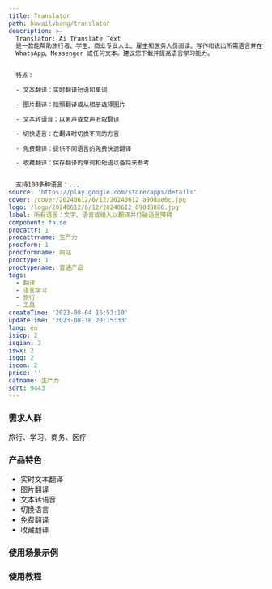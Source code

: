 ```yaml
---
title: Translator
path: huwailvhang/translator
description: >-
  Translator: Ai Translate Text
  是一款能帮助旅行者、学生、商业专业人士、雇主和医务人员阅读、写作和说出所需语言并在世界各地进行翻译的应用。您可以使用我们的翻译应用轻松翻译100多种语言。可以用它翻译
  WhatsApp、Messenger 或任何文本。建议您下载并提高语言学习能力。


  特点：

  - 文本翻译：实时翻译短语和单词

  - 图片翻译：拍照翻译或从相册选择图片

  - 文本转语音：以男声或女声听取翻译

  - 切换语言：在翻译时切换不同的方言

  - 免费翻译：提供不同语言的免费快速翻译

  - 收藏翻译：保存翻译的单词和短语以备将来参考


  支持100多种语言：...
source: 'https://play.google.com/store/apps/details'
cover: /cover/20240612/6/12/20240612_a90dae6c.jpg
logo: /logo/20240612/6/12/20240612_090d8886.jpg
label: 所有语言：文字、语音或输入以翻译并打破语言障碍
component: false
procattr: 1
procattrname: 生产力
procform: 1
procformname: 网站
proctype: 1
proctypename: 普通产品
tags:
  - 翻译
  - 语言学习
  - 旅行
  - 工具
createTime: '2023-08-04 16:53:10'
updateTime: '2023-08-18 20:15:33'
lang: en
isicp: 2
isqian: 2
iswx: 2
isqq: 2
iscom: 2
price: ''
catname: 生产力
sort: 9443
---
```




### 需求人群
旅行、学习、商务、医疗

### 产品特色
- 实时文本翻译
- 图片翻译
- 文本转语音
- 切换语言
- 免费翻译
- 收藏翻译

### 使用场景示例


### 使用教程


  
